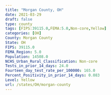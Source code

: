 ```yaml
---
title: "Morgan County, OH"
date: 2021-03-29
draft: false
type: county
tags: [FIPS:39115.0,FEMA:5.0,Non-core,Yellow]
categories: [OH]
County: Morgan County
State: OH
FIPS: 39115.0
FEMA_Region: 5.0
Population: 14508.0
NCHS_Urban_Rural_Classification: Non-core
Tests_in_prior_14_days: 24.0
Fourteen_day_test_rate_per_100000: 165.0
Percent_Positivity_in_prior_14_days: 0.083
Level: Yellow
url: /states/OH/morgan-county
---
```



